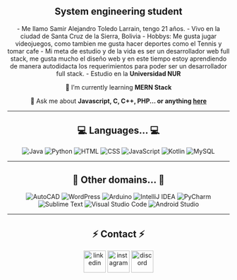 <div align="center">
  <h2>System engineering student</h2>
  <p>
    - Me llamo Samir Alejandro Toledo Larrain, tengo 21 años.
    - Vivo en la ciudad de Santa Cruz de la Sierra, Bolivia
    - Hobbys: Me gusta jugar videojuegos, como tambien me gusta hacer deportes como el Tennis y tomar cafe
    - Mi meta de estudio y de la vida es ser un desarrollador web full stack, me gusta mucho el diseño web y en este tiempo estoy aprendiendo de manera autodidacta los requerimientos para poder ser
    un desarrollador full stack.
    - Estudio en la <strong>Universidad NUR</strong>
  </p>
</div>

<div align="center">
  <p>🌱 I’m currently learning <strong>MERN Stack</strong></p>
  <p>💬 Ask me about <strong>Javascript, C, C++, PHP... or anything <a href="https://github.com/kad-f">here</a></strong></p>
</div>

<hr/>

<h2 align="center">💻 Languages... 💻</h2>

<p align="center">
  <img src="https://skillicons.dev/icons?i=java" title="Java" />
  <img src="https://skillicons.dev/icons?i=py" title="Python" />
  <img src="https://skillicons.dev/icons?i=html" title="HTML" />
  <img src="https://skillicons.dev/icons?i=css" title="CSS" />
  <img src="https://skillicons.dev/icons?i=js" title="JavaScript" />
  <img src="https://skillicons.dev/icons?i=kotlin" title="Kotlin" />
  <img src="https://skillicons.dev/icons?i=mysql" title="MySQL" />
</p>


<hr/>

<h2 align="center">📓 Other domains... 📓</h2>

<p align="center">
  <img src="https://skillicons.dev/icons?i=autocad" title="AutoCAD" />
  <img src="https://skillicons.dev/icons?i=wordpress" title="WordPress" />
  <img src="https://skillicons.dev/icons?i=arduino" title="Arduino" />
  <img src="https://skillicons.dev/icons?i=idea" title="IntelliJ IDEA" />
  <img src="https://skillicons.dev/icons?i=pycharm" title="PyCharm" />
  <img src="https://skillicons.dev/icons?i=sublime" title="Sublime Text" />
  <img src="https://skillicons.dev/icons?i=vscode" title="Visual Studio Code" />
  <img src="https://skillicons.dev/icons?i=androidstudio" title="Android Studio" />
</p>

<hr/>

<h2 align="center">⚡ Contact ⚡</h2>
<p align="center">
<a href="https://www.linkedin.com/in/stoledolarrain/" target="blank"><img align="center" src="https://user-images.githubusercontent.com/88904952/234979284-68c11d7f-1acc-4f0c-ac78-044e1037d7b0.png" alt="linkedin" height="50" width="50" /></a>
<a href="https://www.instagram.com/stoledolarrain/" target="blank"><img align="center" src="https://skillicons.dev/icons?i=instagram" alt="instagram" height="50" width="50" /></a>
<img align="center" src="https://skillicons.dev/icons?i=discord" title="Discord: crxzysam" alt="discord" height="50" width="50" />
</p>


